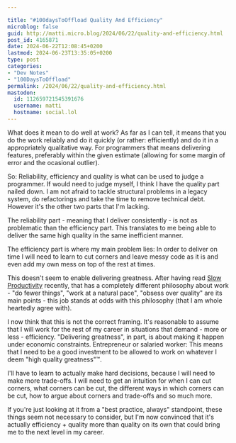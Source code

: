 ```yaml
---

title: "#100daysToOffload Quality And Efficiency"
microblog: false
guid: http://matti.micro.blog/2024/06/22/quality-and-efficiency.html
post_id: 4165871
date: 2024-06-22T12:08:45+0200
lastmod: 2024-06-23T13:35:05+0200
type: post
categories:
- "Dev Notes"
- "100DaysToOffload"
permalink: /2024/06/22/quality-and-efficiency.html
mastodon:
  id: 112659721545391676
  username: matti
  hostname: social.lol
---
```

What does it mean to do well at work? As far as I can tell, it means that you do the work reliably and do it quickly (or rather: efficiently) and do it in a appropriately qualitative way. For programmers that means delivering features, preferably within the given estimate (allowing for some margin of error and the ocasional outlier).

So: Reliability, efficiency and quality is what can be used to judge a programmer. If would need to judge myself, I think I have the quality part nailed down. I am not afraid to tackle structural problems in a legacy system, do refactorings and take the time to remove technical debt. However it's the other two parts that I'm lacking.

The reliability part - meaning that I deliver consistently - is not as problematic than the efficiency part. This translates to me being able to deliver the same high quality in the same inefficient manner.

The efficiency part is where my main problem lies: In order to deliver on time I will need to learn to cut corners and leave messy code as it is and even add my own mess on top of the rest at times.

This doesn't seem to enable delivering greatness. After having read [Slow Productivity](https://blog.martin-haehnel.de/2024/06/05/daystooffload-review-cal.html) recently, that has a completely different philosophy about work - "do fewer things", "work at a natural pace", "obsess over quality" are its main points - this job stands at odds with this philosophy (that I am whole heartedly agree with).

I now think that this is not the correct framing. It's reasonable to assume that I will work for the rest of my career in situations that demand - more or less - efficiency. "Delivering greatness", in part, is about making it happen under economic constraints. Entrepreneur or salaried worker: This means that I need to be a good investment to be allowed to work on whatever I deem "high quality greatness"™.

I'll have to learn to actually make hard decisions, because I will need to make more trade-offs. I will need to get an intuition for when I can cut corners, what corners can be cut, the different ways in which corners can be cut, how to argue about corners and trade-offs and so much more.

If you're just looking at it from a "best practice, always" standpoint, these things seem not necessary to consider, but I'm now convinced that it's actually efficiency + quality more than quality on its own that could bring me to the next level in my career.
